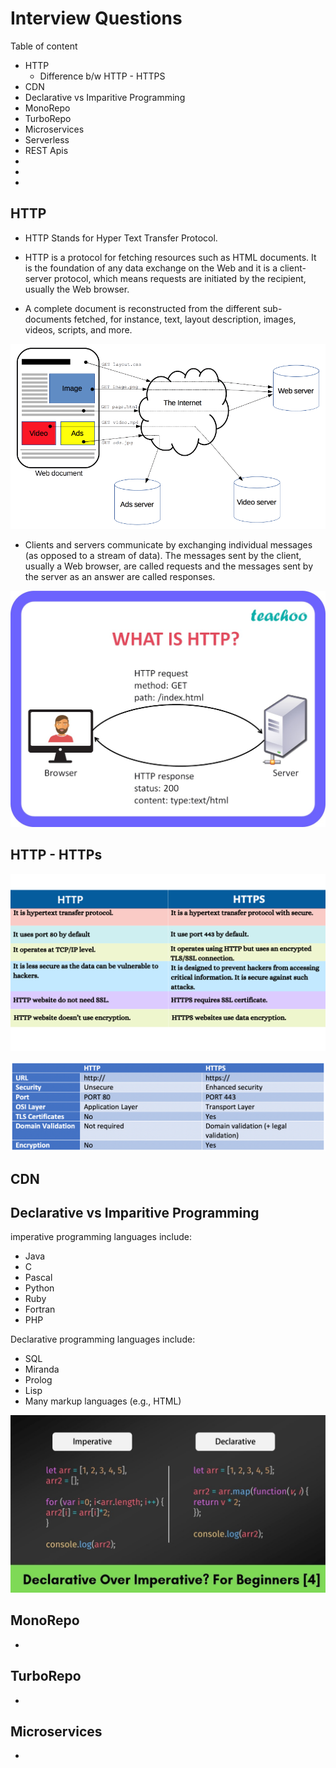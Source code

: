 # Interview Questions

Table of content

- HTTP
  - Difference b/w HTTP - HTTPS
- CDN
- Declarative vs Imparitive Programming
- MonoRepo
- TurboRepo
- Microservices
- Serverless
- REST Apis
-
-
-

## HTTP

- HTTP Stands for Hyper Text Transfer Protocol. 

- HTTP is a protocol for fetching resources such as HTML documents. It is the foundation of any data exchange on the Web and it is a client-server protocol, which means requests are initiated by the recipient, usually the Web browser. 
- A complete document is reconstructed from the different sub-documents fetched, for instance, text, layout description, images, videos, scripts, and more.

![Fetch Api](./fetching_a_page.png)

- Clients and servers communicate by exchanging individual messages (as opposed to a stream of data). The messages sent by the client, usually a Web browser, are called requests and the messages sent by the server as an answer are called responses.


![HTTP](./what-is-http.jpg)


## HTTP - HTTPs

![HTTP-HTTPS](./http%20-%20https%20difference.png)

![HTTP-HTTPS](Difference_HTTP_HTTPS-2.png)


## CDN



## Declarative vs Imparitive Programming

imperative programming languages include:

- Java
- C
- Pascal
- Python
- Ruby
- Fortran
- PHP


Declarative programming languages include:

- SQL
- Miranda
- Prolog
- Lisp
- Many markup languages (e.g., HTML)

![Declarative vs Imparitive Programming](./declarative%20vs%20imparitive.jpg)





## MonoRepo

- 


## TurboRepo

- 


## Microservices

- 


